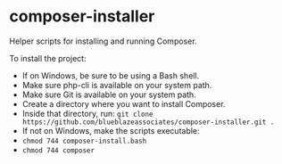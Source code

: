 # composer-installer
Helper scripts for installing and running Composer.

To install the project:
* If on Windows, be sure to be using a Bash shell.
* Make sure php-cli is available on your system path.
* Make sure Git is available on your system path.
* Create a directory where you want to install Composer.
* Inside that directory, run: `git clone https://github.com/blueblazeassociates/composer-installer.git .`
* If not on Windows, make the scripts executable:
 * `chmod 744 composer-install.bash`
 * `chmod 744 composer`
